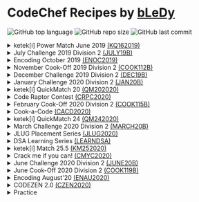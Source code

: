 # CodeChef Recipes by [bLeDy](https://www.codechef.com/users/bledy)

![GitHub top language](https://img.shields.io/github/languages/top/ibledy/codechef-recipes)
![GitHub repo size](https://img.shields.io/github/repo-size/ibledy/codechef-recipes)
![GitHub last commit](https://img.shields.io/github/last-commit/ibledy/codechef-recipes)


<details>
<summary>
    ketek[i] Power Match June 2019 <a href="https://www.codechef.com/KQ162019">(KQ162019)</a>
</summary>

- [Common Words](contests/KQ162019/QM16A/main.py) [![CodeChef green icon](assets/codechef_green.svg "View problem on CodeChef (QM16A)")](https://www.codechef.com/KQ162019/problems/QM16A)

</details>


<details>
<summary>
    July Challenge 2019 Division 2 <a href="https://www.codechef.com/JULY19B">(JULY19B)</a>
</summary>

- [Chef and Mean](contests/JULY19B/CHFM/main.py) [![CodeChef green icon](assets/codechef_green.svg "View problem on CodeChef (CHFM)")](https://www.codechef.com/JULY19B/problems/CHFM)

</details>


<details>
<summary>
    Encoding October 2019 <a href="https://www.codechef.com/ENOC2019">(ENOC2019)</a>
</summary>

- [Debanjan got a Date](contests/ENOC2019/EN123/main.py) [![CodeChef green icon](assets/codechef_green.svg "View problem on CodeChef (EN123)")](https://www.codechef.com/ENOC2019/problems/EN123)

</details>


<details>
<summary>
    November Cook-Off 2019 Division 2 <a href="https://www.codechef.com/COOK112B">(COOK112B)</a>
</summary>

- [Chef Diet](contests/COOK112B/DIET/main.py) [![CodeChef green icon](assets/codechef_green.svg "View problem on CodeChef (DIET)")](https://www.codechef.com/COOK112B/problems/DIET)

</details>


<details>
<summary>
    December Challenge 2019 Division 2 <a href="https://www.codechef.com/DEC19B">(DEC19B)</a>
</summary>

- [That is my Score!](contests/DEC19B/WATSCORE/main.py) [![CodeChef green icon](assets/codechef_green.svg "View problem on CodeChef (WATSCORE)")](https://www.codechef.com/DEC19B/problems/WATSCORE)
- [Plus Multiply](contests/DEC19B/PLMU/main.py) [![CodeChef yellow icon](assets/codechef_yellow.svg "View problem on CodeChef (PLMU)")](https://www.codechef.com/DEC19B/problems/PLMU)
- [Addition](contests/DEC19B/BINADD/main.py) [![CodeChef yellow icon](assets/codechef_yellow.svg "View problem on CodeChef (BINADD)")](https://www.codechef.com/DEC19B/problems/BINADD)

</details>


<details>
<summary>
    January Challenge 2020 Division 2 <a href="https://www.codechef.com/JAN20B">(JAN20B)</a>
</summary>

- [Breaking Bricks](contests/JAN20B/BRKBKS/main.py) [![CodeChef green icon](assets/codechef_green.svg "View problem on CodeChef (BRKBKS)")](https://www.codechef.com/JAN20B/problems/BRKBKS)

</details>


<details>
<summary>
    ketek[i] QuickMatch 20 <a href="https://www.codechef.com/QM202020">(QM202020)</a>
</summary>

- [One or Zero](contests/QM202020/QM20A/main.py) [![CodeChef green icon](assets/codechef_green.svg "View problem on CodeChef (QM20A)")](https://www.codechef.com/QM202020/problems/QM20A)

</details>


<details>
<summary>
    Code Raptor Contest <a href="https://www.codechef.com/CRPC2020">(CRPC2020)</a>
</summary>

- [Spy Number](contests/CRPC2020/SPY05/main.py) [![CodeChef green icon](assets/codechef_green.svg "View problem on CodeChef (SPY05)")](https://www.codechef.com/CRPC2020/problems/SPY05)
- [Duplicates Removal](contests/CRPC2020/REMDUP01/main.py) [![CodeChef green icon](assets/codechef_green.svg "View problem on CodeChef (REMDUP01)")](https://www.codechef.com/CRPC2020/problems/REMDUP01)
- [Word Pattern](contests/CRPC2020/WOPAT04/main.py) [![CodeChef green icon](assets/codechef_green.svg "View problem on CodeChef (WOPAT04)")](https://www.codechef.com/CRPC2020/problems/WOPAT04)
- [Number Pattern](contests/CRPC2020/NUMPAT02/main.py) [![CodeChef green icon](assets/codechef_green.svg "View problem on CodeChef (NUMPAT02)")](https://www.codechef.com/CRPC2020/problems/NUMPAT02)

</details>


<details>
<summary>
    February Cook-Off 2020 Division 2 <a href="https://www.codechef.com/COOK115B">(COOK115B)</a>
</summary>

- [Tax Slabs](contests/COOK115B/SLAB/main.py) [![CodeChef green icon](assets/codechef_green.svg "View problem on CodeChef (SLAB)")](https://www.codechef.com/COOK115B/problems/SLAB)

</details>


<details>
<summary>
    Cook-a-Code <a href="https://www.codechef.com/CACD2020">(CACD2020)</a>
</summary>

- [Pushkar Pair](contests/CACD2020/PPPR/main.py) [![CodeChef green icon](assets/codechef_green.svg "View problem on CodeChef (PPPR)")](https://www.codechef.com/CACD2020/problems/PPPR)

</details>


<details>
<summary>
    ketek[i] QuickMatch 24 <a href="https://www.codechef.com/QM242020">(QM242020)</a>
</summary>

- [Minimum Change](contests/QM242020/KQM24A/main.py) [![CodeChef yellow icon](assets/codechef_yellow.svg "View problem on CodeChef (KQM24A)")](https://www.codechef.com/QM242020/problems/KQM24A)

</details>


<details>
<summary>
    March Challenge 2020 Division 2 <a href="https://www.codechef.com/MARCH20B">(MARCH20B)</a>
</summary>

- [Pintu and Fruits](contests/MARCH20B/CHPINTU/main.py) [![CodeChef green icon](assets/codechef_green.svg "View problem on CodeChef (CHPINTU)")](https://www.codechef.com/MARCH20B/problems/CHPINTU)

</details>


<details>
<summary>
    JLUG Placement Series <a href="https://www.codechef.com/JLUG2020">(JLUG2020)</a>
</summary>

- [Break The Bricks](contests/JLUG2020/BRKTBRK/main.py) [![CodeChef green icon](assets/codechef_green.svg "View problem on CodeChef (BRKTBRK)")](https://www.codechef.com/JLUG2020/problems/BRKTBRK)
- [Letter Change](contests/JLUG2020/LTRCHNG/main.py) [![CodeChef green icon](assets/codechef_green.svg "View problem on CodeChef (LTRCHNG)")](https://www.codechef.com/JLUG2020/problems/LTRCHNG)
- [Hex Numbers](contests/JLUG2020/HXTDC/main.py) [![CodeChef green icon](assets/codechef_green.svg "View problem on CodeChef (HXTDC)")](https://www.codechef.com/JLUG2020/problems/HXTDC)

</details>


<details>
<summary>
    DSA Learning Series <a href="https://www.codechef.com/LEARNDSA">(LEARNDSA)</a>
</summary>

1. [Complexity Analysis + Basics Warm Up](https://www.codechef.com/LRNDSA01 "Visit contest on CodeChef (LRNDSA01)")
    - [Life, the Universe, and Everything](contests/LEARNDSA/LRNDSA01/TEST/main.py) [![CodeChef green icon](assets/codechef_green.svg "View problem on CodeChef (TEST)")](https://www.codechef.com/LRNDSA01/problems/TEST)
    - [Reverse The Number](contests/LEARNDSA/LRNDSA01/FLOW007/main.py) [![CodeChef green icon](assets/codechef_green.svg "View problem on CodeChef (FLOW007)")](https://www.codechef.com/LRNDSA01/problems/FLOW007)
    - [Lapindromes](contests/LEARNDSA/LRNDSA01/LAPIN/main.py) [![CodeChef green icon](assets/codechef_green.svg "View problem on CodeChef (LAPIN)")](https://www.codechef.com/LRNDSA01/problems/LAPIN)
    - [Carvans](contests/LEARNDSA/LRNDSA01/CARVANS/main.py) [![CodeChef green icon](assets/codechef_green.svg "View problem on CodeChef (CARVANS)")](https://www.codechef.com/LRNDSA01/problems/CARVANS)

</details>


<details>
<summary>
    ketek[i] Match 25.5 <a href="https://www.codechef.com/KM252020">(KM252020)</a>
</summary>

- [Reverse Binary](contests/KM252020/QM25P5A/main.py) [![CodeChef green icon](assets/codechef_green.svg "View problem on CodeChef (QM25P5A)")](https://www.codechef.com/KM252020/problems/QM25P5A)

</details>


<details>
<summary>
    Crack me if you can! <a href="https://www.codechef.com/CMYC2020">(CMYC2020)</a>
</summary>

- [Voritex and string](contests/CMYC2020/CXORJ/main.py) [![CodeChef green icon](assets/codechef_green.svg "View problem on CodeChef (CXORJ)")](https://www.codechef.com/CMYC2020/problems/CXORJ)

</details>


<details>
<summary>
    June Challenge 2020 Division 2 <a href="https://www.codechef.com/JUNE20B">(JUNE20B)</a>
</summary>

- [Chef and Price Control](contests/JUNE20B/PRICECON/main.py) [![CodeChef green icon](assets/codechef_green.svg "View problem on CodeChef (PRICECON)")](https://www.codechef.com/JUNE20B/problems/PRICECON)

</details>


<details>
<summary>
    June Cook-Off 2020 Division 2 <a href="https://www.codechef.com/COOK119B">(COOK119B)</a>
</summary>

- [Cache Hits](contests/COOK119B/CACHEHIT/main.py) [![CodeChef green icon](assets/codechef_green.svg "View problem on CodeChef (CACHEHIT)")](https://www.codechef.com/COOK119B/problems/CACHEHIT)

</details>


<details>
<summary>
    Encoding August'20 <a href="https://www.codechef.com/ENAU2020">(ENAU2020)</a>
</summary>

- [Angry Delta](contests/ENAU2020/ECAUG202/main.py) [![CodeChef green icon](assets/codechef_green.svg "View problem on CodeChef (ECAUG202)")](https://www.codechef.com/ENAU2020/problems/ECAUG202)

</details>


<details>
<summary>
    CODEZEN 2.0 <a href="https://www.codechef.com/CZEN2020">(CZEN2020)</a>
</summary>

- [Zenny and Simple Sum](contests/CZEN2020/SIPM/main.py) [![CodeChef green icon](assets/codechef_green.svg "View problem on CodeChef (SIPM)")](https://www.codechef.com/CZEN2020/problems/SIPM)
- [Sports Championship](contests/CZEN2020/ZRACE/main.py) [![CodeChef green icon](assets/codechef_green.svg "View problem on CodeChef (ZRACE)")](https://www.codechef.com/CZEN2020/problems/ZRACE)
- [Alien New Challenge](contests/CZEN2020/ALCHH/main.py) [![CodeChef green icon](assets/codechef_green.svg "View problem on CodeChef (ALCHH)")](https://www.codechef.com/CZEN2020/problems/ALCHH)

</details>


<details>
<summary>Practice</summary>

- [Beginner](https://www.codechef.com/problems/school/ "View these problems on CodeChef")
  - [UEFA Champions League](practice/easy/UCL/main.py) [![CodeChef green icon](assets/codechef_green.svg "View problem on CodeChef (UCL)")](https://www.codechef.com/problems/UCL)
  - [BST Operations](practice/easy/BSTOPS/main.py) [![CodeChef green icon](assets/codechef_green.svg "View problem on CodeChef (BSTOPS)")](https://www.codechef.com/problems/BSTOPS)
  - [When to Take Medicine](practice/easy/MEDIC/main.py) [![CodeChef green icon](assets/codechef_green.svg "View problem on CodeChef (MEDIC)")](https://www.codechef.com/problems/MEDIC)
  - [Enormous Input Test](practice/easy/INTEST/main.py) [![CodeChef green icon](assets/codechef_green.svg "View problem on CodeChef (INTEST)")](https://www.codechef.com/problems/INTEST)

</details>
